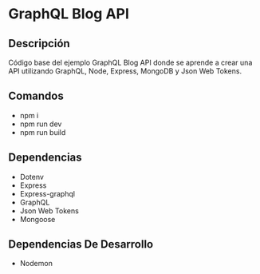 # GraphQL Blog API

## Descripción

Código base del ejemplo GraphQL Blog API donde se aprende a crear una API utilizando GraphQL, Node, Express, MongoDB y Json Web Tokens.

## Comandos

- npm i
- npm run dev
- npm run build

## Dependencias

- Dotenv
- Express
- Express-graphql
- GraphQL
- Json Web Tokens
- Mongoose

## Dependencias De Desarrollo

- Nodemon
